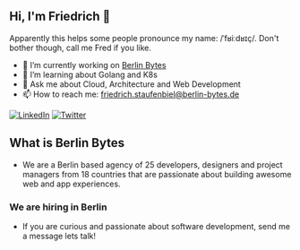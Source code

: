 ## Hi, I'm Friedrich 👋
Apparently this helps some people pronounce my name: /ˈfʁiːdʁɪç/. Don't bother though, call me Fred if you like. 

- 🔭  I’m currently working on [Berlin Bytes](https://berlin-byt.es/)
- 🌱  I’m learning about Golang and K8s
- 💬  Ask me about Cloud, Architecture and Web Development
- 📫  How to reach me: friedrich.staufenbiel@berlin-bytes.de

[![LinkedIn](https://img.shields.io/badge/LinkedIn-blue?style=flat&logo=linkedin)](https://www.linkedin.com/in/friedrich-staufenbiel-99264bb3/)
[![Twitter](https://img.shields.io/badge/Twitter-gray?style=flat&logo=twitter)](https://twitter.com/f_staufenbiel)

## What is Berlin Bytes 
- We are a Berlin based agency of 25 developers, designers and project managers from 18 countries that are passionate about building awesome web and app experiences.

### We are hiring in Berlin
- If you are curious and passionate about software development, send me a message lets talk!

